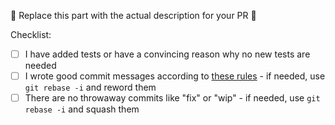 🚧 Replace this part with the actual description for your PR 🚧

Checklist:

* [ ] I have added tests or have a convincing reason why no new tests are needed
* [ ] I wrote good commit messages according to [these rules](https://cbea.ms/git-commit/#seven-rules) - if needed, use `git rebase -i` and reword them
* [ ] There are no throwaway commits like "fix" or "wip" - if needed, use `git rebase -i` and squash them
